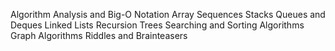 Algorithm Analysis and Big-O Notation
Array Sequences
Stacks Queues and Deques
Linked Lists
Recursion
Trees
Searching and Sorting Algorithms
Graph Algorithms
Riddles and Brainteasers
